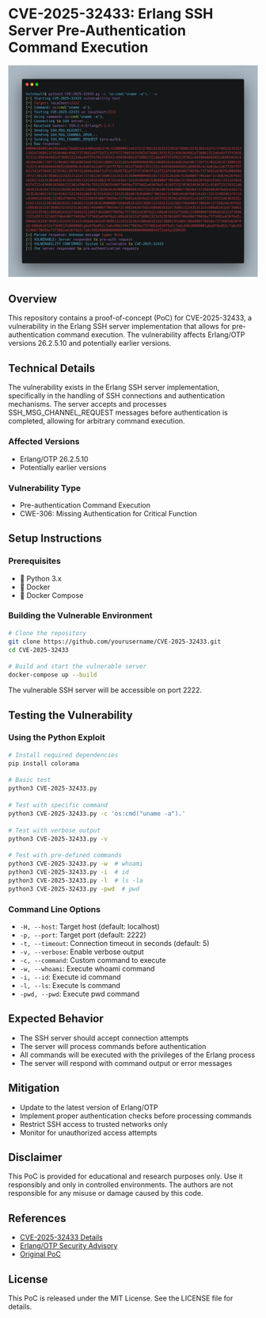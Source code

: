 # CVE-2025-32433: Erlang SSH Server Pre-Authentication Command Execution

![Header Image Placeholder](img/header.png)

## Overview
This repository contains a proof-of-concept (PoC) for CVE-2025-32433, a vulnerability in the Erlang SSH server implementation that allows for pre-authentication command execution. The vulnerability affects Erlang/OTP versions 26.2.5.10 and potentially earlier versions.

## Technical Details
The vulnerability exists in the Erlang SSH server implementation, specifically in the handling of SSH connections and authentication mechanisms. The server accepts and processes SSH_MSG_CHANNEL_REQUEST messages before authentication is completed, allowing for arbitrary command execution.

### Affected Versions
- Erlang/OTP 26.2.5.10
- Potentially earlier versions

### Vulnerability Type
- Pre-authentication Command Execution
- CWE-306: Missing Authentication for Critical Function

## Setup Instructions

### Prerequisites
- 🐍 Python 3.x
- 🐳 Docker
- 🐳 Docker Compose

### Building the Vulnerable Environment
```bash
# Clone the repository
git clone https://github.com/yourusername/CVE-2025-32433.git
cd CVE-2025-32433

# Build and start the vulnerable server
docker-compose up --build
```

The vulnerable SSH server will be accessible on port 2222.

## Testing the Vulnerability

### Using the Python Exploit
```bash
# Install required dependencies
pip install colorama

# Basic test
python3 CVE-2025-32433.py

# Test with specific command
python3 CVE-2025-32433.py -c 'os:cmd("uname -a").'

# Test with verbose output
python3 CVE-2025-32433.py -v

# Test with pre-defined commands
python3 CVE-2025-32433.py -w  # whoami
python3 CVE-2025-32433.py -i  # id
python3 CVE-2025-32433.py -l  # ls -la
python3 CVE-2025-32433.py -pwd  # pwd
```

### Command Line Options
- `-H, --host`: Target host (default: localhost)
- `-p, --port`: Target port (default: 2222)
- `-t, --timeout`: Connection timeout in seconds (default: 5)
- `-v, --verbose`: Enable verbose output
- `-c, --command`: Custom command to execute
- `-w, --whoami`: Execute whoami command
- `-i, --id`: Execute id command
- `-l, --ls`: Execute ls command
- `-pwd, --pwd`: Execute pwd command

## Expected Behavior
- The SSH server should accept connection attempts
- The server will process commands before authentication
- All commands will be executed with the privileges of the Erlang process
- The server will respond with command output or error messages

## Mitigation
- Update to the latest version of Erlang/OTP
- Implement proper authentication checks before processing commands
- Restrict SSH access to trusted networks only
- Monitor for unauthorized access attempts

## Disclaimer
This PoC is provided for educational and research purposes only. Use it responsibly and only in controlled environments. The authors are not responsible for any misuse or damage caused by this code.

## References
- [CVE-2025-32433 Details](https://cve.mitre.org/cgi-bin/cvename.cgi?name=CVE-2025-32433)
- [Erlang/OTP Security Advisory](https://www.erlang.org/security)
- [Original PoC](https://platformsecurity.com/blog/CVE-2025-32433-poc)

## License
This PoC is released under the MIT License. See the LICENSE file for details. 